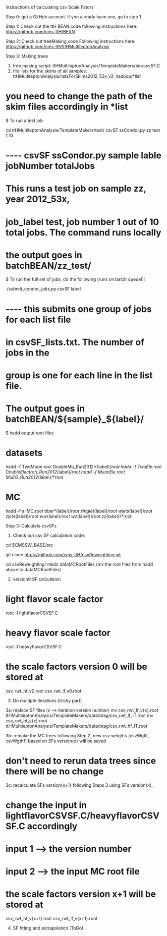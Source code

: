 Instructions of calculating csv Scale Fators

Step 0: get a GitHub account. 
If you already have one, go to step 1.

Step 1: Check out the ttH BEAN code
following instructions here: https://github.com/cms-ttH/BEAN

Step 2: Check out treeMaking code
Following instructions here: https://github.com/cms-ttH/ttHMultileptonAnalysis

Step 3: Making trees
1. tree making script:  ttHMultileptonAnalysis/TemplateMakers/bin/csvSF.C
2. file lists for the skims of all samples: ttHMultileptonAnalysis/listsForSkims2012_53x_v2_hadoop/*list
# you need to change the path of the skim files accordingly in *list

$ To run a test job

cd ttHMultileptonAnalysis/TemplateMakers/test/
csvSF ssCondor.py zz test 1 10

# ---- csvSF ssCondor.py sample lable jobNumber totalJobs
# This runs a test job on sample zz, year 2012_53x, 
# job_label test, job number 1 out of 10 total jobs. The command runs locally
# the output goes in batchBEAN/zz_test/

$ To run the full set of jobs, do the following (runs on batch queue!): 

./submit_condor_jobs.py csvSF label

# ---- this submits one group of jobs for each list file
# in csvSF_lists.txt. The number of jobs in the 
# group is one for each line in the list file.
# The output goes in batchBEAN/${sample}_${label}/

$ hadd output root files 
# datasets
hadd -f TwoMuon.root DoubleMu_Run2012*{label}/*root
hadd -f TwoEle.root DoubleElectron_Run2012*{label}/*root
hadd -f MuonEle.root MuEG_Run2012*{label}/*root

# MC
hadd -f allMC.root  ttbar*{label}/*root singlet*{label}/*root wjets*{label}/*root zjets*{label}/*root ww*{label}/*root wz*{label}/*root zz*{label}/*root 

Step 3: Calculate csvSFs

1. Check out csv SF calculation code: 

cd $CMSSW_BASE/src

git clone https://github.com/cms-ttH/csvReweighting.git

cd csvReweighting/
mkdir dataMCRootFiles
(mv the root files from hadd above to dataMCRootFiles)

2. version0 SF calculation
# light flavor scale factor
root -l lightflavorCSVSF.C

# heavy flavor scale factor
root -l heavyflavorCSVSF.C

# the scale factors version 0 will be stored at 
csv_rwt_hf_v0.root
csv_rwt_lf_v0.root

3. Do multiple Iterations  (tricky part)

3a: replace SF files (x --> iteration version number)
mv csv_rwt_lf_v{x}.root ttHMultileptonAnalysis/TemplateMakers/data/btag/csv_rwt_lf_IT.root
mv csv_rwt_hf_v{x}.root ttHMultileptonAnalysis/TemplateMakers/data/btag/csv_rwt_hf_IT.root

3b: remake the MC trees following Step 2, new csv weigths (csvWgtlf, csvWgthf) based on SFs version{x} will be saved
# don't need to rerun data trees since there will be no change

3c: recalculate SFs version{x+1} following Steps 3 using SFs version{x}, 
# change the input in lightflavorCSVSF.C/heavyflavorCSVSF.C accordingly
# input 1 --> the version number
# input 2 --> the input MC root file 

# the scale factors version x+1 will be stored at 
csv_rwt_hf_v{x+1}.root
csv_rwt_lf_v{x+1}.root


4. SF fitting and extrapolation (ToDo)
